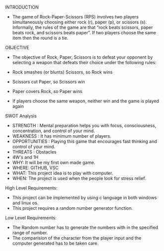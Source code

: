 INTRODUCTION
* The game of Rock-Paper-Scissors (RPS) involves two players simultaneously choosing either rock (r), paper (p), or scissors (s). Informally, the rules of the game are that “rock beats scissors, paper beats rock, and scissors beats paper”. If two players choose the same item then the round is a tie.

OBJECTIVE
* The objective of Rock, Paper, Scissors is to defeat your opponent by selecting a weapon that defeats their choice under the following rules:

* Rock smashes (or blunts) Scissors, so Rock wins

* Scissors cut Paper, so Scissors win

* Paper covers Rock, so Paper wins

* If players choose the same weapon, neither win and the game is played again

SWOT Analysis

* STRENGTH : Mental preparation helps you with focus, consciousness, concentration, and control of your mind.
* WEAKNESS : It has minimum number of players.
* OPPORTUNITIES : Playing this game that encourages fast thinking and control of your mind.
* THREATS : Obstacles
* 4W's and 1H
* WHY: It will be my first own made game.
* WHERE: GITHUB, VSC
* WHAT: This project idea is to play with computer.
* WHEN: The project is used when the people look for stress relief.

High Level Requirements:
* This project can be implemented by using c language in both windows and linux os.
* This project requires a random number generator function.

Low Level Requirements:
* The Random number has to generate the numbers with in the specified range of number.
* The comparision of the character from the player input and the computer generated has to be taken care.
